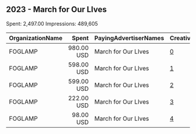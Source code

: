 ## 2023 - March for Our LIves 
Spent: 2,497.00
Impressions: 489,605

|OrganizationName|Spent|PayingAdvertiserNames|CreativeUrls|Impressions|Genders|AgeBrackets|CountryCodes|BillingAddresses|CandidateBallotInformation|
|:---|---:|:---|:---|---:|:---|:---|:---|:---|:---|
|FOGLAMP|980.00 USD|March for Our LIves|[0](https://www.snap.com/political-ads/asset/b1d286cd794a1e1922e480c6f1e6e51235fe57b4985bde1e326754531ca6043f?mediaType=mp4)|191,781||18+|united states|"One Thomas Circle,Washigton,20005,US"||
|FOGLAMP|598.00 USD|March for Our LIves|[1](https://www.snap.com/political-ads/asset/b1d286cd794a1e1922e480c6f1e6e51235fe57b4985bde1e326754531ca6043f?mediaType=mp4)|96,626||18+|united states|"One Thomas Circle,Washigton,20005,US"||
|FOGLAMP|599.00 USD|March for Our LIves|[2](https://www.snap.com/political-ads/asset/b1d286cd794a1e1922e480c6f1e6e51235fe57b4985bde1e326754531ca6043f?mediaType=mp4)|87,367||18+|united states|"One Thomas Circle,Washigton,20005,US"||
|FOGLAMP|222.00 USD|March for Our LIves|[3](https://www.snap.com/political-ads/asset/b1d286cd794a1e1922e480c6f1e6e51235fe57b4985bde1e326754531ca6043f?mediaType=mp4)|76,465|||united states|"One Thomas Circle,Washigton,20005,US"||
|FOGLAMP|98.00 USD|March for Our LIves|[4](https://www.snap.com/political-ads/asset/b1d286cd794a1e1922e480c6f1e6e51235fe57b4985bde1e326754531ca6043f?mediaType=mp4)|37,366|||united states|"One Thomas Circle,Washigton,20005,US"||
